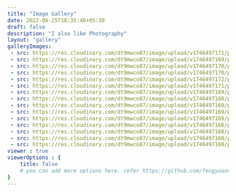 ```yaml
---
title: "Image Gallery"
date: 2022-06-25T18:35:46+05:30
draft: false
description: "I also like Photography"
layout: "gallery"
galleryImages:
 - src: https://res.cloudinary.com/dt9mwco87/image/upload/v1746497171/pic2_a5ydct.jpg
 - src: https://res.cloudinary.com/dt9mwco87/image/upload/v1746497169/pic5_ivrhv0.jpg
 - src: https://res.cloudinary.com/dt9mwco87/image/upload/v1746497170/pic10_vqlajq.jpg
 - src: https://res.cloudinary.com/dt9mwco87/image/upload/v1746497170/pic14_flfkex.jpg
 - src: https://res.cloudinary.com/dt9mwco87/image/upload/v1746497172/pic12_tshqcm.jpg
 - src: https://res.cloudinary.com/dt9mwco87/image/upload/v1746497171/pic15_qemx2s.jpg
 - src: https://res.cloudinary.com/dt9mwco87/image/upload/v1746497169/pic11_cjxlqu.jpg
 - src: https://res.cloudinary.com/dt9mwco87/image/upload/v1746497168/pic7_thyhq1.jpg
 - src: https://res.cloudinary.com/dt9mwco87/image/upload/v1746497169/pic13_axsjbl.jpg
 - src: https://res.cloudinary.com/dt9mwco87/image/upload/v1746497169/pic6_wgjqfr.jpg
 - src: https://res.cloudinary.com/dt9mwco87/image/upload/v1746497169/pic9_o8k3ul.jpg
 - src: https://res.cloudinary.com/dt9mwco87/image/upload/v1746497168/pic1_rgvzqc.jpg
 - src: https://res.cloudinary.com/dt9mwco87/image/upload/v1746497168/pic3_nyxxzw.jpg
 - src: https://res.cloudinary.com/dt9mwco87/image/upload/v1746497168/pic4_jnhsmc.jpg
 - src: https://res.cloudinary.com/dt9mwco87/image/upload/v1746497168/pic8_gz5jqd.jpg
viewer : true
viewerOptions : {
    title: false
    # you can add more options here. refer https://github.com/fengyuanchen/viewerjs?tab=readme-ov-file#options
}
---
```


